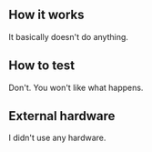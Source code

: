 <!---

This file is used to generate your project datasheet. Please fill in the information below and delete any unused
sections.

You can also include images in this folder and reference them in the markdown. Each image must be less than
512 kb in size, and the combined size of all images must be less than 1 MB.
-->

## How it works

It basically doesn't do anything.

## How to test

Don't. You won't like what happens. 

## External hardware

I didn't use any hardware.
